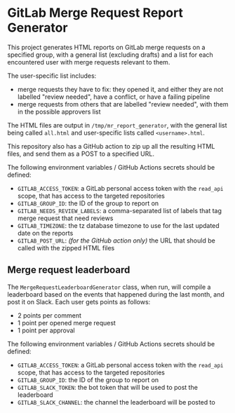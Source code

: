 # GitLab Merge Request Report Generator

This project generates HTML reports on GitLab merge requests on a specified group, with a general list (excluding drafts)
and a list for each encountered user with merge requests relevant to them.

The user-specific list includes:
- merge requests they have to fix: they opened it, and either they are not labelled "review needed", have a conflict, or have a failing pipeline
- merge requests from others that are labelled "review needed", with them in the possible approvers list

The HTML files are output in `/tmp/mr_report_generator`, with the general list being called `all.html` and user-specific
lists called `<username>.html`.

This repository also has a GitHub action to zip up all the resulting HTML files, and send them as a POST to a specified URL.

The following environment variables / GitHub Actions secrets should be defined:
- `GITLAB_ACCESS_TOKEN`: a GitLab personal access token with the `read_api` scope, that has access to the targeted repositories
- `GITLAB_GROUP_ID`: the ID of the group to report on
- `GITLAB_NEEDS_REVIEW_LABELS`: a comma-separated list of labels that tag merge request that need reviews
- `GITLAB_TIMEZONE`: the tz database timezone to use for the last updated date on the reports
- `GITLAB_POST_URL`: _(for the GitHub action only)_ the URL that should be called with the zipped HTML files

## Merge request leaderboard

The `MergeRequestLeaderboardGenerator` class, when run, will compile a leaderboard based on the events that happened during the last month,
and post it on Slack. Each user gets points as follows:
- 2 points per comment
- 1 point per opened merge request
- 1 point per approval


The following environment variables / GitHub Actions secrets should be defined:
- `GITLAB_ACCESS_TOKEN`: a GitLab personal access token with the `read_api` scope, that has access to the targeted repositories
- `GITLAB_GROUP_ID`: the ID of the group to report on
- `GITLAB_SLACK_TOKEN`: the bot token that will be used to post the leaderboard
- `GITLAB_SLACK_CHANNEL`: the channel the leaderboard will be posted to